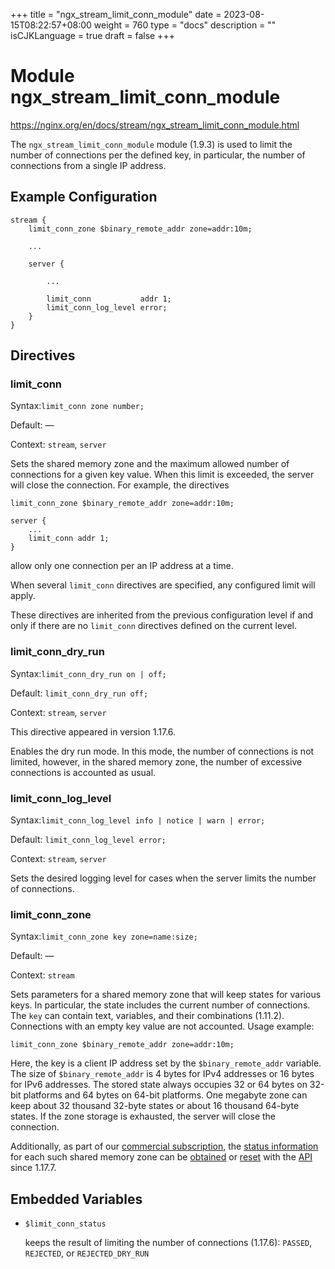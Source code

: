 +++
title = "ngx_stream_limit_conn_module"
date = 2023-08-15T08:22:57+08:00
weight = 760
type = "docs"
description = ""
isCJKLanguage = true
draft = false
+++

# Module ngx_stream_limit_conn_module

https://nginx.org/en/docs/stream/ngx_stream_limit_conn_module.html



The `ngx_stream_limit_conn_module` module (1.9.3) is used to limit the number of connections per the defined key, in particular, the number of connections from a single IP address.



## Example Configuration



```
stream {
    limit_conn_zone $binary_remote_addr zone=addr:10m;

    ...

    server {

        ...

        limit_conn           addr 1;
        limit_conn_log_level error;
    }
}
```





## Directives



### limit_conn

  Syntax:`limit_conn zone number;`

  Default: —

  Context: `stream`, `server`


Sets the shared memory zone and the maximum allowed number of connections for a given key value. When this limit is exceeded, the server will close the connection. For example, the directives

```
limit_conn_zone $binary_remote_addr zone=addr:10m;

server {
    ...
    limit_conn addr 1;
}
```

allow only one connection per an IP address at a time.

When several `limit_conn` directives are specified, any configured limit will apply.

These directives are inherited from the previous configuration level if and only if there are no `limit_conn` directives defined on the current level.



### limit_conn_dry_run

  Syntax:`limit_conn_dry_run on | off;`

  Default: `limit_conn_dry_run off;`

  Context: `stream`, `server`


This directive appeared in version 1.17.6.

Enables the dry run mode. In this mode, the number of connections is not limited, however, in the shared memory zone, the number of excessive connections is accounted as usual.



### limit_conn_log_level

  Syntax:`limit_conn_log_level info | notice | warn | error;`

  Default: `limit_conn_log_level error;`

  Context: `stream`, `server`


Sets the desired logging level for cases when the server limits the number of connections.



### limit_conn_zone

  Syntax:`limit_conn_zone key zone=name:size;`

  Default: —

  Context: `stream`


Sets parameters for a shared memory zone that will keep states for various keys. In particular, the state includes the current number of connections. The `key` can contain text, variables, and their combinations (1.11.2). Connections with an empty key value are not accounted. Usage example:

```
limit_conn_zone $binary_remote_addr zone=addr:10m;
```

Here, the key is a client IP address set by the `$binary_remote_addr` variable. The size of `$binary_remote_addr` is 4 bytes for IPv4 addresses or 16 bytes for IPv6 addresses. The stored state always occupies 32 or 64 bytes on 32-bit platforms and 64 bytes on 64-bit platforms. One megabyte zone can keep about 32 thousand 32-byte states or about 16 thousand 64-byte states. If the zone storage is exhausted, the server will close the connection.



Additionally, as part of our [commercial subscription](http://nginx.com/products/), the [status information](https://nginx.org/en/docs/http/ngx_http_api_module.html#stream_limit_conns_) for each such shared memory zone can be [obtained](https://nginx.org/en/docs/http/ngx_http_api_module.html#getStreamLimitConnZone) or [reset](https://nginx.org/en/docs/http/ngx_http_api_module.html#deleteStreamLimitConnZoneStat) with the [API](https://nginx.org/en/docs/http/ngx_http_api_module.html) since 1.17.7.





## Embedded Variables



- `$limit_conn_status`

  keeps the result of limiting the number of connections (1.17.6): `PASSED`, `REJECTED`, or `REJECTED_DRY_RUN`